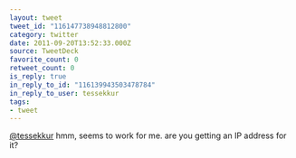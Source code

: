 ```yaml
---
layout: tweet
tweet_id: "116147738948812800"
category: twitter
date: 2011-09-20T13:52:33.000Z
source: TweetDeck
favorite_count: 0
retweet_count: 0
is_reply: true
in_reply_to_id: "116139943503478784"
in_reply_to_user: tessekkur
tags:
- tweet
---
```


[@tessekkur](https://twitter.com/@tessekkur) hmm, seems to work for me. are you getting an IP address for it?
